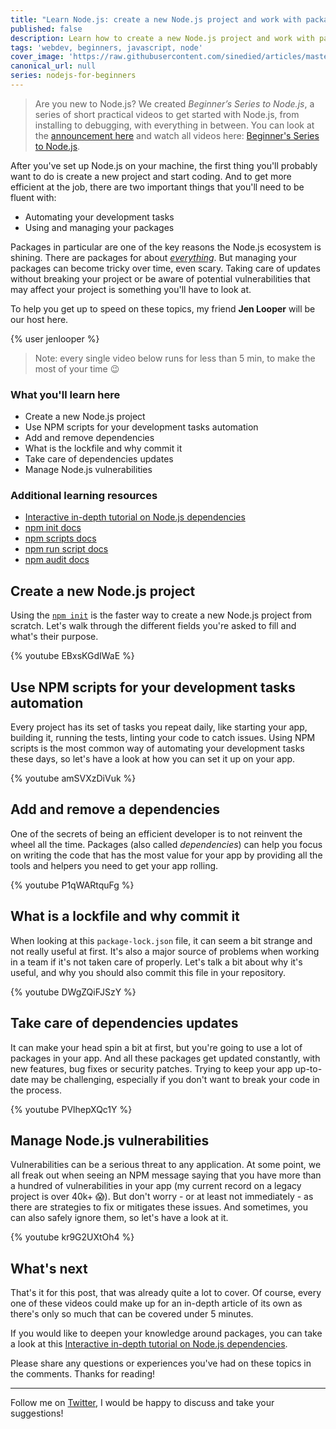 ```yaml
---
title: "Learn Node.js: create a new Node.js project and work with packages"
published: false
description: Learn how to create a new Node.js project and work with packages with this series of bite-sized videos for beginners.
tags: 'webdev, beginners, javascript, node'
cover_image: 'https://raw.githubusercontent.com/sinedied/articles/master/articles/node/beginner-series/assets/banner2.jpg'
canonical_url: null
series: nodejs-for-beginners
---
```


> Are you new to Node.js? We created *Beginner’s Series to Node.js*, a series of short practical videos to get started with Node.js, from installing to debugging, with everything in between. You can look at the [announcement here](https://dev.to/sinedied/learn-node-js-with-this-series-of-short-videos-for-beginners-4lpm) and watch all videos here: [Beginner's Series to Node.js](https://www.youtube.com/playlist?list=PLlrxD0HtieHje-_287YJKhY8tDeSItwtg).

After you've set up Node.js on your machine, the first thing you'll probably want to do is create a new project and start coding. And to get more efficient at the job, there are two important things that you'll need to be fluent with:

- Automating your development tasks
- Using and managing your packages

Packages in particular are one of the key reasons the Node.js ecosystem is shining. There are packages for about [*everything*](https://www.npmjs.com/package/everything). But managing your packages can become tricky over time, even scary. Taking care of updates without breaking your project or be aware of potential vulnerabilities that may affect your project is something you'll have to look at.

To help you get up to speed on these topics, my friend **Jen Looper** will be our host here.

{% user jenlooper %}

> Note: every single video below runs for less than 5 min, to make the most of your time 😉

### What you'll learn here
- Create a new Node.js project
- Use NPM scripts for your development tasks automation
- Add and remove dependencies
- What is the lockfile and why commit it
- Take care of dependencies updates
- Manage Node.js vulnerabilities

### Additional learning resources
- [Interactive in-depth tutorial on Node.js dependencies](https://docs.microsoft.com/learn/modules/create-nodejs-project-dependencies/?wt.mc_id=nodebeginner-devto-yolasors)
- [npm init docs](https://docs.npmjs.com/cli/init)
- [npm scripts docs](https://docs.npmjs.com/misc/scripts)
- [npm run script docs](https://docs.npmjs.com/cli-commands/run-script.html)
- [npm audit docs](https://docs.npmjs.com/auditing-package-dependencies-for-security-vulnerabilities)

## Create a new Node.js project

Using the [`npm init`](https://docs.npmjs.com/cli/init) is the faster way to create a new Node.js project from scratch. Let's walk through the different fields you're asked to fill and what's their purpose.

{% youtube EBxsKGdIWaE %}

## Use NPM scripts for your development tasks automation

Every project has its set of tasks you repeat daily, like starting your app, building it, running the tests, linting your code to catch issues. Using NPM scripts is the most common way of automating your development tasks these days, so let's have a look at how you can set it up on your app.

{% youtube amSVXzDiVuk %}

## Add and remove a dependencies

One of the secrets of being an efficient developer is to not reinvent the wheel all the time. Packages (also called *dependencies*) can help you focus on writing the code that has the most value for your app by providing all the tools and helpers you need to get your app rolling.

{% youtube P1qWARtquFg %}

## What is a lockfile and why commit it

When looking at this `package-lock.json` file, it can seem a bit strange and not really useful at first. It's also a major source of problems when working in a team if it's not taken care of properly. Let's talk a bit about why it's useful, and why you should also commit this file in your repository.

{% youtube DWgZQiFJSzY %}

## Take care of dependencies updates

It can make your head spin a bit at first, but you're going to use a lot of packages in your app. And all these packages get updated constantly, with new features, bug fixes or security patches. Trying to keep your app up-to-date may be challenging, especially if you don't want to break your code in the process.

{% youtube PVlhepXQc1Y %}

## Manage Node.js vulnerabilities

Vulnerabilities can be a serious threat to any application. At some point, we all freak out when seeing an NPM message saying that you have more than a hundred of vulnerabilities in your app (my current record on a legacy project is over 40k+ 😱). But don't worry - or at least not immediately - as there are strategies to fix or mitigates these issues. And sometimes, you can also safely ignore them, so let's have a look at it.

{% youtube kr9G2UXtOh4 %}

## What's next

That's it for this post, that was already quite a lot to cover. Of course, every one of these videos could make up for an in-depth article of its own as there's only so much that can be covered under 5 minutes.

If you would like to deepen your knowledge around packages, you can take a look at this [Interactive in-depth tutorial on Node.js dependencies](https://docs.microsoft.com/learn/modules/create-nodejs-project-dependencies/?wt.mc_id=nodebeginner-devto-yolasors).

Please share any questions or experiences you've had on these topics in the comments. Thanks for reading!

---

Follow me on [Twitter](http://twitter.com/sinedied), I would be happy to discuss and take your suggestions!
